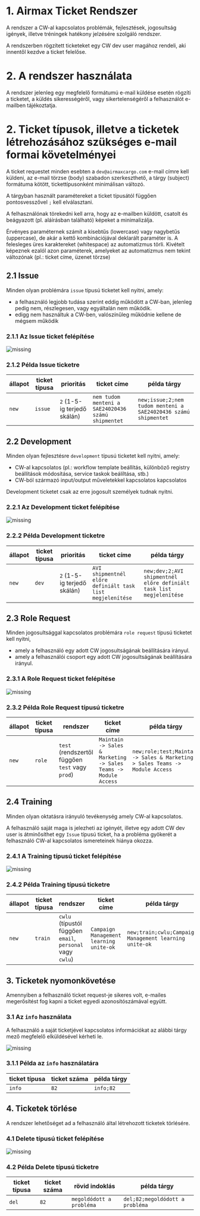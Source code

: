 # 1. Airmax Ticket Rendszer

A rendszer a CW-al kapcsolatos problémák, fejlesztések, jogosultság igények, illetve tréningek hatékony jelzésére szolgáló rendszer.

A rendszerben rögzített ticketeket egy CW dev user magához rendeli, aki innentől kezdve a ticket felelőse.

# 2. A rendszer használata

A rendszer jelenleg egy megfelelő formátumú e-mail küldése esetén rögzíti a ticketet, a küldés sikerességéről, vagy sikertelenségéről a felhasználót e-mailben tájékoztatja.

# 2. Ticket típusok, illetve a ticketek létrehozásához szükséges e-mail formai követelményei

A ticket requestet minden esebten a `dev@airmaxcargo.com` e-mail címre kell küldeni, az e-mail törzse (body) szabadon szerkeszthető, a tárgy (subject) formátuma kötött, tickettípusonként minimálisan változó.

A tárgyban használt paramétereket a ticket típusától függően pontosvesszővel `;` kell elválasztani.

A felhasználónak törekedni kell arra, hogy az e-mailben küldött, csatolt és beágyazott (pl. aláírásban található) képeket a minimalizálja.

Érvényes paraméternek számít a kisebtűs (lowercase) vagy nagybetűs (uppercase), de akár a kettő kombinációjával deklarált paraméter is. A felesleges üres karaktereket (whitespace) az automatizmus törli. Kivételt képeznek ezalól azon paraméterek, amelyeket az automatizmus nem tekint változónak (pl.: ticket címe, üzenet törzse)

## 2.1 Issue

Minden olyan problémára `issue` típusú ticketet kell nyitni, amely:
- a felhasználó legjobb tudása szerint eddig működött a CW-ban, jelenleg pedig nem, részlegesen, vagy egyáltalán nem működik.
- edigg nem használtuk a CW-ben, valószínűleg működnie kellene de mégsem működik

### 2.1.1 Az Issue ticket felépítése

![missing](issue_subject_chart.svg)

### 2.1.2 Példa Issue ticketre

állapot|ticket típusa|prioritás|ticket címe|példa tárgy
-|-|-|-|-
`new`|`issue`|`2` (1-5-ig terjedő skálán)|`nem tudom menteni a SAE24020436 számú shipmentet`| `new;issue;2;nem tudom menteni a SAE24020436 számú shipmentet`

## 2.2 Development

Minden olyan fejlesztésre `development` típusú ticketet kell nyitni, amely:
- CW-al kapcsolatos (pl.: workflow template beállítás, különböző registry beállítások módosítása, service taskok beálíltása,  stb.)
- CW-ból származó input/output műveletekkel kapcsolatos kapcsolatos

Development ticketet csak az erre jogosult személyek tudnak nyitni.

### 2.2.1 Az Development ticket felépítése

![missing](dev_subject_chart.svg)

### 2.2.2 Példa Development ticketre

állapot|ticket típusa|prioritás|ticket címe|példa tárgy
-|-|-|-|-
`new`|`dev`|`2` (1-5-ig terjedő skálán)|`AVI shipmentnél előre definiált task list megjelenítése`| `new;dev;2;AVI shipmentnél előre definiált task list megjelenítése`

## 2.3 Role Request

Minden jogosultsággal kapcsolatos problémára `role request` típusú ticketet kell nyitni, 
- amely a felhasználó egy adott CW jogosultságának beállítására irányul.
- amely a felhasználói csoport egy adott CW jogosultságának beállítására irányul.

### 2.3.1 A Role Request ticket felépítése

![missing](role_subject_chart.svg)

### 2.3.2 Példa Role Request típusú ticketre

állapot|ticket típusa|rendszer|ticket címe|példa tárgy
-|-|-|-|-
`new`|`role`|`test` (rendszertől függően `test` vagy `prod`)|`Maintain -> Sales & Marketing -> Sales Teams -> Module Access`| `new;role;test;Maintain -> Sales & Marketing -> Sales Teams -> Module Access`

## 2.4 Training

Minden olyan oktatásra irányuló tevékenység amely CW-al kapcsolatos. 

A felhasználó saját maga is jelezheti az igényét, illetve egy adott CW dev user is átminősíthet egy `Issue` típusú ticket, ha a probléma gyökerét a felhasználó CW-al kapcsolatos ismereteinek hiánya okozza.

### 2.4.1 A Training típusú ticket felépítése

![missing](training_subject_chart.svg)

### 2.4.2 Példa Training típusú ticketre

állapot|ticket típusa|rendszer|ticket címe|példa tárgy
-|-|-|-|-
`new`|`train`|`cwlu` (típustól függően `email`, `personal` vagy `cwlu`)|`Campaign Management learning unite-ok`| `new;train;cwlu;Campaign Management learning unite-ok`


## 3. Ticketek nyomonkövetése

Amennyiben a felhasználó ticket request-je sikeres volt, e-mailes megerősítést fog kapni a ticket egyedi azonosítószámával együtt.

### 3.1 Az `info` használata

A felhasználó a saját ticketjével kapcsolatos információkat az alábbi tárgy mező megfelelő elküldésével kérheti le.

![missing](info_subject_chart.svg)

### 3.1.1 Példa az `info` használatára

ticket típusa|ticket száma|példa tárgy
-|-|-
`info`|`82`|`info;82`

## 4. Ticketek törlése

A rendszer lehetőséget ad a felhasználó által létrehozott ticketek törlésére.

### 4.1 Delete típusú ticket felépítése

![missing](delete_subject_chart.svg)

### 4.2 Példa Delete típusú ticketre

ticket típusa|ticket száma|rövid indoklás|példa tárgy
-|-|-|-
`del`|`82`|`megoldódott a probléma`|`del;82;megoldódott a probléma`

